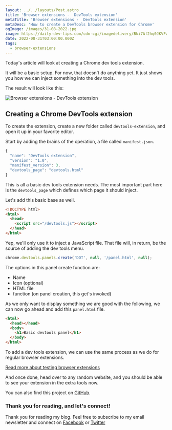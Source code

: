 ```yaml
---
layout: ../../layouts/Post.astro
title: 'Browser extensions -  DevTools extension'
metaTitle: 'Browser extensions -  DevTools extension'
metaDesc: 'How to create a DevTools browser extension for Chrome'
ogImage: /images/31-08-2022.jpg
image: https://daily-dev-tips.com/cdn-cgi/imagedelivery/Bki7Af2hq0JKVFw1XYYMQg/0fb14fb9-bc30-4992-447a-597276204800
date: 2022-08-31T03:00:00.000Z
tags:
  - browser-extensions
---
```


Today's article will look at creating a Chrome dev tools extension.

It will be a basic setup. For now, that doesn't do anything yet. It just shows you how we can inject something into the dev tools.

The result will look like this:

![Browser extensions -  DevTools extension](https://cdn.hashnode.com/res/hashnode/image/upload/v1661080129941/bf0i4t_Bd.png)

## Creating a Chrome DevTools extension

To create the extension, create a new folder called `devtools-extension`, and open it up in your favorite editor.

Start by adding the brains of the operation, a file called `manifest.json`.

```js
{
  "name": "DevTools extension",
  "version": "1.0",
  "manifest_version": 3,
  "devtools_page": "devtools.html"
}
```

This is all a basic dev tools extension needs. The most important part here is the `devtools_page` which defines which page it should inject.

Let's add this basic base as well.

```html
<!DOCTYPE html>
<html>
  <head>
    <script src="/devtools.js"></script>
  </head>
</html>
```

Yep, we'll only use it to inject a JavaScript file. That file will, in return, be the source of adding the dev tools menu.

```js
chrome.devtools.panels.create('DDT', null, '/panel.html', null);
```

The options in this panel create function are:

- Name
- Icon (optional)
- HTML file
- function (on panel creation, this get's invoked)

As we only want to display something we are good with the following, we can now go ahead and add this `panel.html` file.

```html
<html>
  <head></head>
  <body>
    <h1>Basic devtools panel</h1>
  </body>
</html>
```

To add a dev tools extension, we can use the same process as we do for regular browser extensions.

[Read more about testing browser extensions](https://daily-dev-tips.com/posts/browser-extensions-new-tab-extension/#testing-the-extension)

And once done, head over to any random website, and you should be able to see your extension in the extra tools now.

You can also find this project on [GitHub](https://github.com/rebelchris/devtools-extension).

### Thank you for reading, and let's connect!

Thank you for reading my blog. Feel free to subscribe to my email newsletter and connect on [Facebook](https://www.facebook.com/DailyDevTipsBlog) or [Twitter](https://twitter.com/DailyDevTips1)
